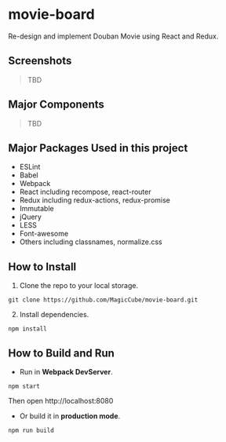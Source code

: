 # movie-board
Re-design and implement Douban Movie using React and Redux.

## Screenshots
> TBD

## Major Components
> TBD

## Major Packages Used in this project
* ESLint
* Babel
* Webpack
* React including recompose, react-router
* Redux including redux-actions, redux-promise
* Immutable
* jQuery
* LESS
* Font-awesome
* Others including classnames, normalize.css

## How to Install
1. Clone the repo to your local storage.
``` shell
git clone https://github.com/MagicCube/movie-board.git
```
2. Install dependencies.
``` shell
npm install
```

## How to Build and Run
* Run in **Webpack DevServer**.
``` shell
npm start
```
  Then open http://localhost:8080

* Or build it in **production mode**.
``` shell
npm run build
```
